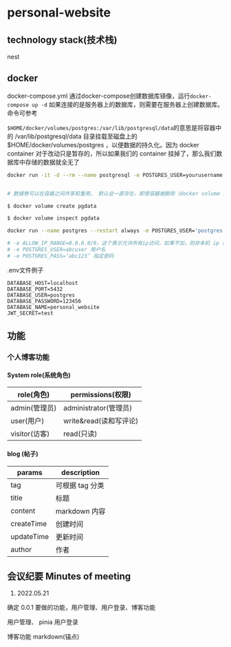 # personal-website

## technology stack(技术栈)

nest
## docker 

docker-compose.yml  通过docker-compose创建数据库镜像，运行`docker-compose up -d`
如果连接的是服务器上的数据库，则需要在服务器上创建数据库。命令可参考

`$HOME/docker/volumes/postgres:/var/lib/postgresql/data`的意思是将容器中的 /var/lib/postgresql/data 目录挂载至磁盘上的 $HOME/docker/volumes/postgres ，以便数据的持久化。因为 docker container 对于改动只是暂存的，所以如果我们的 container 挂掉了，那么我们数据库中存储的数据就全无了

```sh
docker run -it -d --rm --name postgresql -e POSTGRES_USER=yourusername -e POSTGRES_DB=yourdbname  -e POSTGRES_PASSWORD=yourpassword -p 5432:5432 -v $HOME/docker/volumes/postgres:/var/lib/postgresql/data  postgres
```

```sh

# 数据卷可以在容器之间共享和重用， 默认会一直存在，即使容器被删除（docker volume inspect pgdata可查看数据卷的本地位置，验证持久数据目录）

$ docker volume create pgdata

$ docker volume inspect pgdata

docker run --name postgres --restart always -e POSTGRES_USER='postgres' -e POSTGRES_PASSWORD='123456' -e ALLOW_IP_RANGE=0.0.0.0/0 -v pgdata:/var/lib/postgresql/data -p 5432:5432 -d postgres

# -e ALLOW_IP_RANGE=0.0.0.0/0，这个表示允许所有ip访问，如果不加，则非本机 ip 访问不了
# -e POSTGRES_USER=abcuser 用户名
# -e POSTGRES_PASS=‘abc123’ 指定密码
```

.env文件例子
``` 
DATABASE_HOST=localhost
DATABASE_PORT=5432
DATABASE_USER=postgres
DATABASE_PASSWORD=123456
DATABASE_NAME=personal_website
JWT_SECRET=test
```
## 功能

### 个人博客功能

#### System role(系统角色)

| role(角色)    | permissions(权限)      |
| ------------- | ---------------------- |
| admin(管理员) | administrator(管理员)  |
| user(用户)    | write&read(读和写评论) |
| visitor(访客) | read(只读)             |

#### blog (帖子)

| params     | description     |
| ---------- | --------------- |
| tag        | 可根据 tag 分类 |
| title      | 标题            |
| content    | markdown 内容   |
| createTime | 创建时间        |
| updateTime | 更新时间        |
| author     | 作者            |

## 会议纪要 Minutes of meeting

1. 2022.05.21

确定 0.0.1 要做的功能，用户管理、用户登录、博客功能

用户管理、
pinia 用户登录

博客功能
markdown(锚点)
